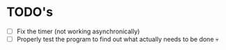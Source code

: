 # TODO's

- [ ] Fix the timer (not working asynchronically)
- [ ] Properly test the program to find out what actually needs to be done :skull: